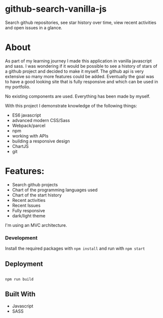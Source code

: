 # github-search-vanilla-js

Search github repositories, see star history over time, view recent activities and open issues in a glance.

# About

As part of my learning journey I made this application in vanilla javascript and sass. I was wondering if it would be possible to see a history of stars of a github project and decided to make it myself. The github api is very extensive so many more features could be added. Eventually the goal was to have a good looking site that is fully responsive and which can be used in my portfolio.

No existing components are used. Everything has been made by myself.

With this project I demonstrate knowledge of the following things:

- ES6 javascript
- advanced modern CSS/Sass
- Webpack/parcel
- npm
- working with APIs
- building a responsive design
- ChartJS
- git

# Features:

- Search github projects
- Chart of the programming languages used
- Chart of the start history
- Recent activities
- Recent Issues
- Fully responsive
- dark/light theme

I'm using an MVC architecture.

### Development

Install the required packages with `npm install` and run with `npm start`

## Deployment

```

npm run build

```

## Built With

- Javascript
- SASS
